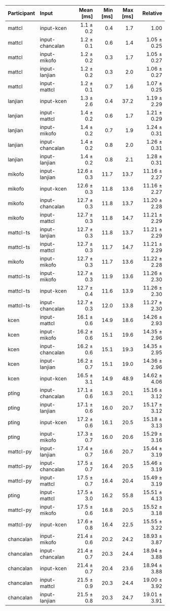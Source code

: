 | Participant | Input | Mean [ms] | Min [ms] | Max [ms] | Relative |
|:---|:---|---:|---:|---:|---:|
| mattcl | input-kcen | 1.1 ± 0.2 | 0.4 | 1.7 | 1.00 |
| mattcl | input-chancalan | 1.2 ± 0.1 | 0.6 | 1.4 | 1.05 ± 0.25 |
| mattcl | input-mikofo | 1.2 ± 0.2 | 0.3 | 1.7 | 1.05 ± 0.27 |
| mattcl | input-lanjian | 1.2 ± 0.2 | 0.3 | 2.0 | 1.06 ± 0.27 |
| mattcl | input-mattcl | 1.2 ± 0.1 | 0.7 | 1.6 | 1.07 ± 0.25 |
| lanjian | input-kcen | 1.3 ± 2.6 | 0.4 | 37.2 | 1.19 ± 2.29 |
| lanjian | input-mattcl | 1.4 ± 0.2 | 0.6 | 1.7 | 1.21 ± 0.29 |
| lanjian | input-mikofo | 1.4 ± 0.2 | 0.7 | 1.9 | 1.24 ± 0.31 |
| lanjian | input-chancalan | 1.4 ± 0.2 | 0.8 | 2.0 | 1.26 ± 0.31 |
| lanjian | input-lanjian | 1.4 ± 0.2 | 0.8 | 2.1 | 1.28 ± 0.31 |
| mikofo | input-lanjian | 12.6 ± 0.3 | 11.7 | 13.7 | 11.16 ± 2.27 |
| mikofo | input-kcen | 12.6 ± 0.3 | 11.8 | 13.6 | 11.16 ± 2.27 |
| mikofo | input-chancalan | 12.7 ± 0.3 | 11.8 | 13.7 | 11.20 ± 2.28 |
| mikofo | input-mattcl | 12.7 ± 0.3 | 11.8 | 14.7 | 11.21 ± 2.29 |
| mattcl-ts | input-lanjian | 12.7 ± 0.3 | 11.8 | 13.7 | 11.21 ± 2.29 |
| mattcl-ts | input-mattcl | 12.7 ± 0.3 | 11.7 | 14.7 | 11.21 ± 2.29 |
| mikofo | input-mikofo | 12.7 ± 0.3 | 11.7 | 13.6 | 11.22 ± 2.28 |
| mattcl-ts | input-mikofo | 12.7 ± 0.3 | 11.9 | 13.6 | 11.26 ± 2.30 |
| mattcl-ts | input-kcen | 12.7 ± 0.4 | 11.6 | 13.9 | 11.26 ± 2.30 |
| mattcl-ts | input-chancalan | 12.7 ± 0.3 | 12.0 | 13.8 | 11.27 ± 2.30 |
| kcen | input-mattcl | 16.1 ± 0.6 | 14.9 | 18.6 | 14.26 ± 2.93 |
| kcen | input-mikofo | 16.2 ± 0.6 | 15.1 | 19.6 | 14.35 ± 2.96 |
| kcen | input-chancalan | 16.2 ± 0.6 | 15.1 | 19.3 | 14.35 ± 2.95 |
| kcen | input-lanjian | 16.2 ± 0.7 | 15.1 | 19.0 | 14.36 ± 2.96 |
| kcen | input-kcen | 16.5 ± 3.1 | 14.9 | 48.9 | 14.62 ± 4.06 |
| pting | input-chancalan | 17.1 ± 0.6 | 16.3 | 20.1 | 15.16 ± 3.12 |
| pting | input-lanjian | 17.1 ± 0.6 | 16.0 | 20.7 | 15.17 ± 3.12 |
| pting | input-kcen | 17.2 ± 0.6 | 16.1 | 20.5 | 15.18 ± 3.13 |
| pting | input-mikofo | 17.3 ± 0.7 | 16.0 | 20.6 | 15.29 ± 3.16 |
| mattcl-py | input-lanjian | 17.4 ± 0.7 | 16.6 | 20.7 | 15.44 ± 3.19 |
| mattcl-py | input-chancalan | 17.5 ± 0.7 | 16.4 | 20.5 | 15.46 ± 3.19 |
| mattcl-py | input-mattcl | 17.5 ± 0.7 | 16.4 | 20.4 | 15.49 ± 3.19 |
| pting | input-mattcl | 17.5 ± 3.0 | 16.2 | 55.8 | 15.51 ± 4.13 |
| mattcl-py | input-mikofo | 17.5 ± 0.6 | 16.8 | 20.5 | 15.52 ± 3.18 |
| mattcl-py | input-kcen | 17.6 ± 0.8 | 16.4 | 22.5 | 15.55 ± 3.22 |
| chancalan | input-mikofo | 21.4 ± 0.6 | 20.2 | 24.2 | 18.93 ± 3.87 |
| chancalan | input-chancalan | 21.4 ± 0.7 | 20.3 | 24.4 | 18.94 ± 3.88 |
| chancalan | input-kcen | 21.4 ± 0.7 | 20.4 | 23.6 | 18.94 ± 3.88 |
| chancalan | input-mattcl | 21.5 ± 0.9 | 20.3 | 24.4 | 19.00 ± 3.92 |
| chancalan | input-lanjian | 21.5 ± 0.8 | 20.3 | 24.7 | 19.01 ± 3.91 |
